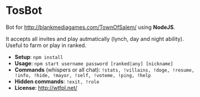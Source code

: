 # TosBot

Bot for http://blankmediagames.com/TownOfSalem/ using **NodeJS**.

It accepts all invites and play autmatically (lynch, day and night ability). Useful to farm or play in ranked.

* **Setup**: `npm install`
* **Usage**: `npm start username password [ranked|any] [nickname]`
* **Commands** (whispers or all chat): `!stats, !villains, !doge, !resume, !info, !hide, !mayor, !self, !voteme, !ping, !help`
* **Hidden commands**: `!exit, !role`
* **License**: http://wtfpl.net/
